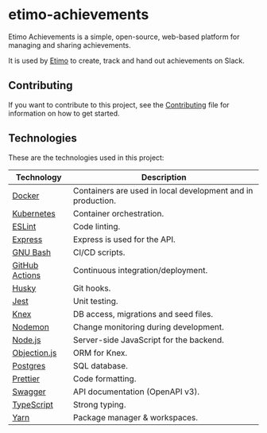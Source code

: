 # etimo-achievements

Etimo Achievements is a simple, open-source, web-based platform for managing and sharing achievements.

It is used by [Etimo](https://www.etimo.se) to create, track and hand out achievements on Slack.

## Contributing

If you want to contribute to this project, see the [Contributing](https://github.com/Etimo/etimo-achievements/blob/master/CONTRIBUTING.md) file for information on how to get started.

## Technologies

These are the technologies used in this project:

| Technology                                            | Description                                                 |
| ----------------------------------------------------- | ----------------------------------------------------------- |
| [Docker](https://www.docker.com/)                     | Containers are used in local development and in production. |
| [Kubernetes](https://www.kubernetes.io/)              | Container orchestration.                                    |
| [ESLint](https://eslint.org/)                         | Code linting.                                               |
| [Express](https://expressjs.com/)                     | Express is used for the API.                                |
| [GNU Bash](https://www.gnu.org/software/bash/)        | CI/CD scripts.                                              |
| [GitHub Actions](https://github.com/features/actions) | Continuous integration/deployment.                          |
| [Husky](https://typicode.github.io/husky/)            | Git hooks.                                                  |
| [Jest](https://jestjs.io/)                            | Unit testing.                                               |
| [Knex](https://knexjs.org)                            | DB access, migrations and seed files.                       |
| [Nodemon](https://nodemon.io/)                        | Change monitoring during development.                       |
| [Node.js](https://nodejs.org/en/)                     | Server-side JavaScript for the backend.                     |
| [Objection.js](https://vincit.github.io/objection.js) | ORM for Knex.                                               |
| [Postgres](https://www.postgresql.org/)               | SQL database.                                               |
| [Prettier](https://prettier.io)                       | Code formatting.                                            |
| [Swagger](https://swagger.io/)                        | API documentation (OpenAPI v3).                             |
| [TypeScript](https://www.typescriptlang.org)          | Strong typing.                                              |
| [Yarn](https://yarnpkg.com/)                          | Package manager & workspaces.                               |
